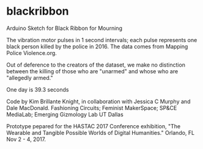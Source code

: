 # blackribbon
Arduino Sketch for Black Ribbon for Mourning

The vibration motor pulses in 1 second intervals; each pulse 
represents one black person killed by the police in 2016. The data 
comes from Mapping Police Violence.org. 

Out of deference to the creators of the dataset, we make no distinction
between the killing of those who are "unarmed" and whose who are 
"allegedly armed." 

One day is 39.3 seconds

Code by Kim Brillante Knight, in collaboration with Jessica C Murphy
and Dale MacDonald.
Fashioning Circuits; Feminist MakerSpace; SP&CE MediaLab; Emerging Gizmology Lab
UT Dallas

Prototype pepared for the HASTAC 2017 Conference exhibition, "The Wearable 
and Tangible Possible Worlds of Digital Humanities." Orlando, FL Nov 2 - 4, 2017.

